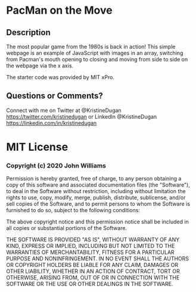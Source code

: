 # PacMan on the Move

## Description

The most popular game from the 1980s is back in action! This simple webpage is an example of JavaScript with images in an array, switching from Pacman's mouth opening to closing and moving from side to side on the webpage via the x axis.

The starter code was provided by MIT xPro.


## Questions or Comments?

Connect with me on Twitter at @KristineDugan <https://twitter.com/kristinedugan> or LinkedIn @KristineDugan <https://linkedin.com/in/kristinedugan>


# MIT License

### Copyright (c) 2020 John Williams

Permission is hereby granted, free of charge, to any person obtaining a copy of this software and associated documentation files (the "Software"), to deal in the Software without restriction, including without limitation the rights to use, copy, modify, merge, publish, distribute, sublicense, and/or sell copies of the Software, and to permit persons to whom the Software is furnished to do so, subject to the following conditions:

The above copyright notice and this permission notice shall be included in all copies or substantial portions of the Software.

THE SOFTWARE IS PROVIDED "AS IS", WITHOUT WARRANTY OF ANY KIND, EXPRESS OR IMPLIED, INCLUDING BUT NOT LIMITED TO THE WARRANTIES OF MERCHANTABILITY, FITNESS FOR A PARTICULAR PURPOSE AND NONINFRINGEMENT. IN NO EVENT SHALL THE AUTHORS OR COPYRIGHT HOLDERS BE LIABLE FOR ANY CLAIM, DAMAGES OR OTHER LIABILITY, WHETHER IN AN ACTION OF CONTRACT, TORT OR OTHERWISE, ARISING FROM, OUT OF OR IN CONNECTION WITH THE SOFTWARE OR THE USE OR OTHER DEALINGS IN THE SOFTWARE.
